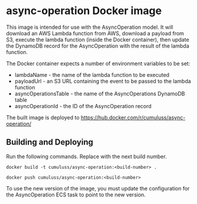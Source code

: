 # async-operation Docker image

This image is intended for use with the AsyncOperation model. It will download
an AWS Lambda function from AWS, download a payload from S3, execute the lambda
function (inside the Docker container), then update the DynamoDB record for the
AsyncOperation with the result of the lambda function.

The Docker container expects a number of environment variables to be set:

* lambdaName - the name of the lambda function to be executed
* payloadUrl - an S3 URL containing the event to be passed to the lambda
  function
* asyncOperationsTable - the name of the AsyncOperations DynamoDB table
* asyncOperationId - the ID of the AsyncOperation record

The built image is deployed to
https://hub.docker.com/r/cumuluss/async-operation/

## Building and Deploying

Run the following commands. Replace <build-number> with the next build number.

`docker build -t cumuluss/async-operation:<build-number> .`

`docker push cumuluss/async-operation:<build-number>`

To use the new version of the image, you must update the configuration for the AsyncOperation ECS task to point to the new version.